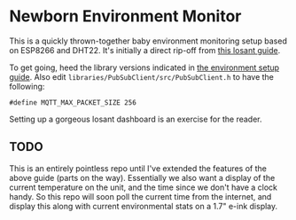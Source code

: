 # Newborn Environment Monitor

This is a quickly thrown-together baby environment monitoring setup based on ESP8266 and DHT22. It's initially a direct rip-off from [this losant guide](https://www.losant.com/blog/getting-started-with-the-esp8266-and-dht22-sensor).

To get going, heed the library versions indicated in [the environment setup guide](https://docs.losant.com/getting-started/losant-iot-dev-kits/environment-setup/). Also edit `libraries/PubSubClient/src/PubSubClient.h` to have the following:

```
#define MQTT_MAX_PACKET_SIZE 256
```

Setting up a gorgeous losant dashboard is an exercise for the reader.

## TODO

This is an entirely pointless repo until I've extended the features of the above guide (parts on the way). Essentially we also want a display of the current temperature on the unit, and the time since we don't have a clock handy. So this repo will soon poll the current time from the internet, and display this along with current environmental stats on a 1.7" e-ink display.
